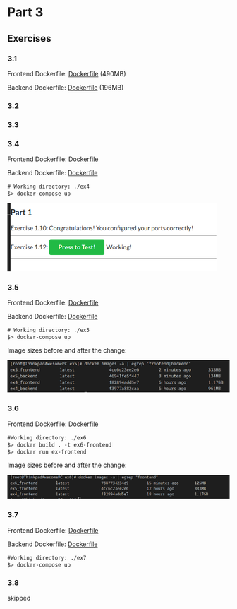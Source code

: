 # Part 3

## Exercises

### 3.1

Frontend Dockerfile: [Dockerfile](./ex1/ex1a/Dockerfile) (490MB)

Backend Dockerfile: [Dockerfile](./ex1/ex1b/Dockerfile) (196MB)

### 3.2

### 3.3

### 3.4

Frontend Dockerfile: [Dockerfile](./ex4/frontend/Dockerfile)

Backend Dockerfile: [Dockerfile](./ex4/backend/Dockerfile)

```shell
# Working directory: ./ex4
$> docker-compose up
```

![3.4](3-4.png)

### 3.5

Frontend Dockerfile: [Dockerfile](./ex4/frontend/Dockerfile)

Backend Dockerfile: [Dockerfile](./ex4/backend/Dockerfile)

```shell
# Working directory: ./ex5
$> docker-compose up
```

Image sizes before and after the change:

![3.5](3-5.png)

### 3.6

Frontend Dockerfile: [Dockerfile](./ex6/frontend/Dockerfile)

```shell
#Working directory: ./ex6
$> docker build . -t ex6-frontend
$> docker run ex-frontend
```

Image sizes before and after the change:

![3.6](3-6.png)

### 3.7

Frontend Dockerfile: [Dockerfile](./ex7/frontend/Dockerfile)

Backend Dockerfile: [Dockerfile](./ex7/backend/Dockerfile)

```shell
#Working directory: ./ex7
$> docker-compose up
```

### 3.8

skipped

